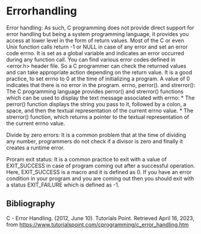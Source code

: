 # Errorhandling

Error handling: As such, C programming does not provide direct support for error handling but being a system programming language, it provides you access at lower level in the form of return values. Most of the C or even Unix function calls return -1 or NULL in case of any error and set an error code errno. It is set as a global variable and indicates an error occurred during any function call. You can find various error codes defined in <error.h> header file. So a C programmer can check the returned values and can take appropriate action depending on the return value. It is a good practice, to set errno to 0 at the time of initializing a program. A value of 0 indicates that there is no error in the program.
errno, perror(). and strerror(): The C programming language provides perror() and strerror() functions which can be used to display the text message associated with errno:
    * The perror() function displays the string you pass to it, followed by a colon, a space, and then the textual representation of the current errno value.
    * The strerror() function, which returns a pointer to the textual representation of the current errno value.

Divide by zero errors: It is a common problem that at the time of dividing any number, programmers do not check if a divisor is zero and finally it creates a runtime error.

Proram exit status: It is a common practice to exit with a value of EXIT_SUCCESS in case of program coming out after a successful operation. Here, EXIT_SUCCESS is a macro and it is defined as 0. If you have an error condition in your program and you are coming out then you should exit with a status EXIT_FAILURE which is defined as -1.

## Bibliography

C - Error Handling. (2012, June 10). Tutorials Point. Retrieved April 16, 2023, from https://www.tutorialspoint.com/cprogramming/c_error_handling.htm